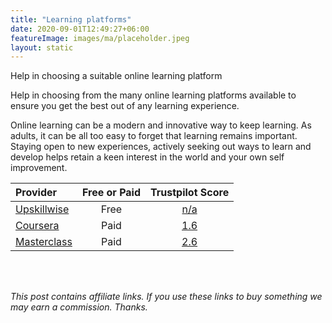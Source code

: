 ```yaml
---
title: "Learning platforms"
date: 2020-09-01T12:49:27+06:00
featureImage: images/ma/placeholder.jpeg
layout: static
---
```


Help in choosing a suitable online learning platform

Help in choosing from the many online learning platforms available to ensure you get the best out of any learning experience.

Online learning can be a modern and innovative way to keep learning. As adults, it can be all too easy to forget that learning remains important. Staying open to new experiences, actively seeking out ways to learn and develop helps retain a keen interest in the world and your own self improvement.

| Provider      | Free or Paid  |  Trustpilot Score  |
| :-----------          | :--------------:      |  :--------------:         |
| [Upskillwise](https://upskillwise.com/online-learning-platforms/) | Free | [n/a](n/a) | 
| [Coursera](https://www.coursera.org/) | Paid | [1.6](https://uk.trustpilot.com/review/coursera.org) | 
| [Masterclass](https://www.masterclass.com/) | Paid | [2.6](https://www.trustpilot.com/review/masterclass.com) | 
  

<br/><br/>

*This post contains affiliate links. If you use these links to buy something we may
earn a commission. Thanks.*






